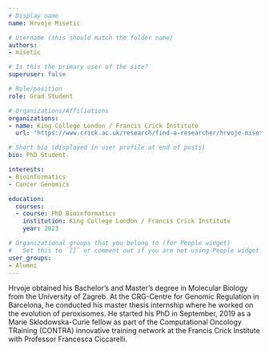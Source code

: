 ```yaml
---
# Display name
name: Hrvoje Misetic

# Username (this should match the folder name)
authors:
- misetic

# Is this the primary user of the site?
superuser: false

# Role/position
role: Grad Student

# Organizations/Affiliations
organizations:
- name: King College London / Francis Crick Institute
  url: "https://www.crick.ac.uk/research/find-a-researcher/hrvoje-misetic"

# Short bio (displayed in user profile at end of posts)
bio: PhD Student.

interests:
- Bioinformatics
- Cancer Genomics

education:
  courses:
  - course: PhD Bioinformatics
    institution: King College London / Francis Crick Institute
    year: 2023

# Organizational groups that you belong to (for People widget)
#   Set this to `[]` or comment out if you are not using People widget.
user_groups:
- Alumni
---
```


Hrvoje obtained his Bachelor’s and Master’s degree in Molecular Biology from the University of Zagreb. At the CRG-Centre for Genomic Regulation in Barcelona, he conducted his master thesis internship where he worked on the evolution of peroxisomes. He started his PhD in September, 2019 as a Marie Sklodowska-Curie fellow as part of the Computational Oncology TRaining (CONTRA) innovative training network at the Francis Crick Institute with Professor Francesca Ciccarelli.